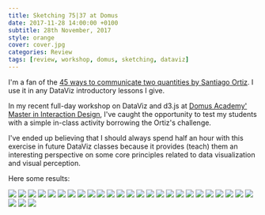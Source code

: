 ```yaml
---
title: Sketching 75|37 at Domus
date: 2017-11-28 14:00:00 +0100
subtitle: 28th November, 2017
style: orange
cover: cover.jpg
categories: Review
tags: [review, workshop, domus, sketching, dataviz]
---
```


I'm a fan of the [45 ways to communicate two quantities by Santiago Ortiz](https://visual.ly/blog/45-ways-to-communicate-two-quantities/). I use it in any DataViz introductory lessons I give.

In my recent full-day workshop on DataViz and d3.js at [Domus Academy' Master in Interaction Design](http://www.landing.domusacademy.com/master-programs/interaction-design/), I've caught the opportunity to test my students with a simple in-class activity borrowing the Ortiz's challenge. 

I've ended up believing that I should always spend half an hour with this exercise in future DataViz classes because it provides (teach) them an interesting perspective on some core principles related to data visualization and visual perception.

Here some results:

![](/assets/posts/sketching-7537-at-domus/01.jpg)
![](/assets/posts/sketching-7537-at-domus/02.jpg)
![](/assets/posts/sketching-7537-at-domus/03.jpg)
![](/assets/posts/sketching-7537-at-domus/04.jpg)
![](/assets/posts/sketching-7537-at-domus/05.jpg)
![](/assets/posts/sketching-7537-at-domus/06.jpg)
![](/assets/posts/sketching-7537-at-domus/07.jpg)
![](/assets/posts/sketching-7537-at-domus/08.jpg)
![](/assets/posts/sketching-7537-at-domus/09.jpg)
![](/assets/posts/sketching-7537-at-domus/11.jpg)
![](/assets/posts/sketching-7537-at-domus/12.jpg)
![](/assets/posts/sketching-7537-at-domus/13.jpg)
![](/assets/posts/sketching-7537-at-domus/14.jpg)
![](/assets/posts/sketching-7537-at-domus/15.jpg)
![](/assets/posts/sketching-7537-at-domus/16.jpg)
![](/assets/posts/sketching-7537-at-domus/17.jpg)
![](/assets/posts/sketching-7537-at-domus/18.jpg)
![](/assets/posts/sketching-7537-at-domus/19.jpg)
![](/assets/posts/sketching-7537-at-domus/21.jpg)
![](/assets/posts/sketching-7537-at-domus/22.jpg)
![](/assets/posts/sketching-7537-at-domus/23.jpg)
![](/assets/posts/sketching-7537-at-domus/24.jpg)
![](/assets/posts/sketching-7537-at-domus/25.jpg)
![](/assets/posts/sketching-7537-at-domus/26.jpg)
![](/assets/posts/sketching-7537-at-domus/27.jpg)
![](/assets/posts/sketching-7537-at-domus/28.jpg)
![](/assets/posts/sketching-7537-at-domus/29.jpg)
![](/assets/posts/sketching-7537-at-domus/30.jpg)
